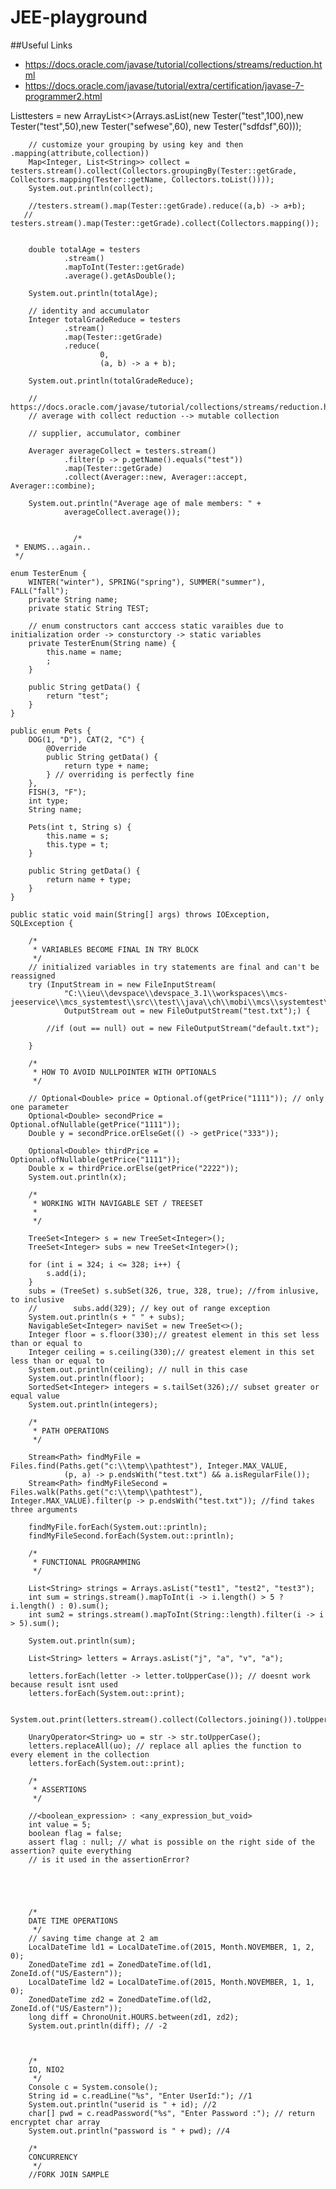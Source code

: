 # JEE-playground

##Useful Links
* https://docs.oracle.com/javase/tutorial/collections/streams/reduction.html
* https://docs.oracle.com/javase/tutorial/extra/certification/javase-7-programmer2.html

List<Tester>testers = new ArrayList<>(Arrays.asList(new Tester("test",100),new Tester("test",50),new Tester("sefwese",60), new Tester("sdfdsf",60)));

        // customize your grouping by using key and then .mapping(attribute,collection))
        Map<Integer, List<String>> collect = testers.stream().collect(Collectors.groupingBy(Tester::getGrade, Collectors.mapping(Tester::getName, Collectors.toList())));
        System.out.println(collect);

        //testers.stream().map(Tester::getGrade).reduce((a,b) -> a+b);
       // testers.stream().map(Tester::getGrade).collect(Collectors.mapping());


        double totalAge = testers
                .stream()
                .mapToInt(Tester::getGrade)
                .average().getAsDouble();

        System.out.println(totalAge);

        // identity and accumulator
        Integer totalGradeReduce = testers
                .stream()
                .map(Tester::getGrade)
                .reduce(
                        0,
                        (a, b) -> a + b);

        System.out.println(totalGradeReduce);

        // https://docs.oracle.com/javase/tutorial/collections/streams/reduction.html
        // average with collect reduction --> mutable collection

        // supplier, accumulator, combiner

        Averager averageCollect = testers.stream()
                .filter(p -> p.getName().equals("test"))
                .map(Tester::getGrade)
                .collect(Averager::new, Averager::accept, Averager::combine);

        System.out.println("Average age of male members: " +
                averageCollect.average());
                
                
                  /*
     * ENUMS...again..
     */

    enum TesterEnum {
        WINTER("winter"), SPRING("spring"), SUMMER("summer"), FALL("fall");
        private String name;
        private static String TEST;

        // enum constructors cant acccess static varaibles due to initialization order -> consturctory -> static variables
        private TesterEnum(String name) {
            this.name = name;
            ;
        }

        public String getData() {
            return "test";
        }
    }

    public enum Pets {
        DOG(1, "D"), CAT(2, "C") {
            @Override
            public String getData() {
                return type + name;
            } // overriding is perfectly fine
        },
        FISH(3, "F");
        int type;
        String name;

        Pets(int t, String s) {
            this.name = s;
            this.type = t;
        }

        public String getData() {
            return name + type;
        }
    }

    public static void main(String[] args) throws IOException, SQLException {

        /*
         * VARIABLES BECOME FINAL IN TRY BLOCK
         */
        // initialized variables in try statements are final and can't be reassigned
        try (InputStream in = new FileInputStream(
                "C:\\ieu\\devspace\\devspace_3.1\\workspaces\\mcs-jeeservice\\mcs_systemtest\\src\\test\\java\\ch\\mobi\\mcs\\systemtest\\dunkelverarbeitungfacade\\test.txt");
                OutputStream out = new FileOutputStream("test.txt");) {

            //if (out == null) out = new FileOutputStream("default.txt");

        }

        /*
         * HOW TO AVOID NULLPOINTER WITH OPTIONALS
         */

        // Optional<Double> price = Optional.of(getPrice("1111")); // only one parameter
        Optional<Double> secondPrice = Optional.ofNullable(getPrice("1111"));
        Double y = secondPrice.orElseGet(() -> getPrice("333"));

        Optional<Double> thirdPrice = Optional.ofNullable(getPrice("1111"));
        Double x = thirdPrice.orElse(getPrice("2222"));
        System.out.println(x);

        /*
         * WORKING WITH NAVIGABLE SET / TREESET
         * 
         */

        TreeSet<Integer> s = new TreeSet<Integer>();
        TreeSet<Integer> subs = new TreeSet<Integer>();

        for (int i = 324; i <= 328; i++) {
            s.add(i);
        }
        subs = (TreeSet) s.subSet(326, true, 328, true); //from inlusive, to inclusive
        //        subs.add(329); // key out of range exception
        System.out.println(s + " " + subs);
        NavigableSet<Integer> naviSet = new TreeSet<>();
        Integer floor = s.floor(330);// greatest element in this set less than or equal to
        Integer ceiling = s.ceiling(330);// greatest element in this set less than or equal to
        System.out.println(ceiling); // null in this case
        System.out.println(floor);
        SortedSet<Integer> integers = s.tailSet(326);// subset greater or equal value
        System.out.println(integers);

        /*
         * PATH OPERATIONS
         */

        Stream<Path> findMyFile = Files.find(Paths.get("c:\\temp\\pathtest"), Integer.MAX_VALUE,
                (p, a) -> p.endsWith("test.txt") && a.isRegularFile());
        Stream<Path> findMyFileSecond = Files.walk(Paths.get("c:\\temp\\pathtest"), Integer.MAX_VALUE).filter(p -> p.endsWith("test.txt")); //find takes three arguments

        findMyFile.forEach(System.out::println);
        findMyFileSecond.forEach(System.out::println);

        /*
         * FUNCTIONAL PROGRAMMING
         */

        List<String> strings = Arrays.asList("test1", "test2", "test3");
        int sum = strings.stream().mapToInt(i -> i.length() > 5 ? i.length() : 0).sum();
        int sum2 = strings.stream().mapToInt(String::length).filter(i -> i > 5).sum();

        System.out.println(sum);

        List<String> letters = Arrays.asList("j", "a", "v", "a");

        letters.forEach(letter -> letter.toUpperCase()); // doesnt work because result isnt used
        letters.forEach(System.out::print);

        System.out.print(letters.stream().collect(Collectors.joining()).toUpperCase());

        UnaryOperator<String> uo = str -> str.toUpperCase();
        letters.replaceAll(uo); // replace all aplies the function to every element in the collection
        letters.forEach(System.out::print);

        /*
         * ASSERTIONS
         */

        //<boolean_expression> : <any_expression_but_void>
        int value = 5;
        boolean flag = false;
        assert flag : null; // what is possible on the right side of the assertion? quite everything
        // is it used in the assertionError?





        /*
        DATE TIME OPERATIONS
         */
        // saving time change at 2 am
        LocalDateTime ld1 = LocalDateTime.of(2015, Month.NOVEMBER, 1, 2, 0);
        ZonedDateTime zd1 = ZonedDateTime.of(ld1, ZoneId.of("US/Eastern"));
        LocalDateTime ld2 = LocalDateTime.of(2015, Month.NOVEMBER, 1, 1, 0);
        ZonedDateTime zd2 = ZonedDateTime.of(ld2, ZoneId.of("US/Eastern"));
        long diff = ChronoUnit.HOURS.between(zd1, zd2);
        System.out.println(diff); // -2



        /*
        IO, NIO2
         */
        Console c = System.console();
        String id = c.readLine("%s", "Enter UserId:"); //1
        System.out.println("userid is " + id); //2
        char[] pwd = c.readPassword("%s", "Enter Password :"); // return encryptet char array
        System.out.println("password is " + pwd); //4

        /*
        CONCURRENCY
         */
        //FORK JOIN SAMPLE
